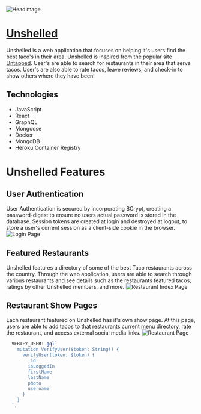 ![Headimage](https://user-images.githubusercontent.com/44175105/139758876-92bdd5fd-c3ea-4c3f-84eb-a08afa2fa37e.png)

# [Unshelled](https://unshelled.herokuapp.com/#/login)
Unshelled is a web application that focuses on helping it's users find the best taco's in their area. Unshelled is inspired from the popular site [Untapped](https://untappd.com). User's are able to search for restaurants in their area that serve tacos. User's are also able to rate tacos, leave reviews, and check-in to show others where they have been!


## Technologies
- JavaScript
- React
- GraphQL
- Mongoose
- Docker
- MongoDB
- Heroku Container Registry


# Unshelled Features

## User Authentication
User Authentication is secured by incorporating BCrypt, creating a password-digest to ensure no users actual password is stored in the database. Session tokens are created at login and destroyed at logout, to store a user's current session as a client-side cookie in the browser.
![Login Page](./client/public/login.png)

## Featured Restaurants
Unshelled features a directory of some of the best Taco restaurants across the country. Through the web application, users are able to search through various restaurants and see details such as the restaurants featured tacos, ratings by other Unshelled members, and more.
![Restaurant Index Page](./client/public/rest_index.png)

## Restaurant Show Pages
Each restaurant featured on Unshelled has it's own show page. At this page, users are able to add tacos to that restaurants current menu directory, rate the restaurant, and access external social media links. 
![Restaurant Page](./client/public/rest_show.png)

```javascript
  VERIFY_USER: gql`
    mutation VerifyUser($token: String!) {
      verifyUser(token: $token) {
        _id
        isLoggedIn
        firstName
        lastName
        photo
        username
      }
    }
  `,
```
